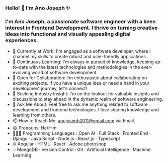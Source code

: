 ### Hello! 👋 I'm Ano Joseph ✨

### I'm Ano Joseph, a passionate software engineer with a keen interest in Frontend Development. I thrive on turning creative ideas into functional and visually appealing digital experiences.

- 🔭 Currently at Work: I'm engaged as a software developer, where I channel my skills to create robust and user-friendly applications.
- 🌱 Continuous Learning: I'm always in pursuit of knowledge, keeping up-to-date with the latest technologies and methodologies in the ever-evolving world of software development.
- 👯 Open for Collaboration: I'm enthusiastic about collaborating on exciting projects. If you have a unique idea or need a hand in your development journey, let's connect!
- 🤔 Seeking Industry Insight: I'm on the lookout for valuable insights and discussions to stay ahead in the dynamic realm of software engineering.
- 💬 Ask Me About: Feel free to ask me anything related to software development and frontend technologies. I love sharing knowledge and learning from others.
- 📫 How to Reach Me: anojoseph2011@gmail.com via Email.
- 😄 Pronouns: He/Him
- 👨🏻‍💻 Programming Languages : Open AI · Full Stack · Fronted End  · Django · Java Script · Node.js · React.js · Typescript 
- 🌐 Angular · HTML · React · Adobe photoshop
- 💡 MongoDB · Version Control · Git · Artificial Intelligence · Machine Learning
